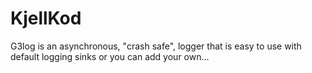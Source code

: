 # KjellKod
G3log is an asynchronous, "crash safe", logger that is easy to use with default logging sinks or you can add your own…
